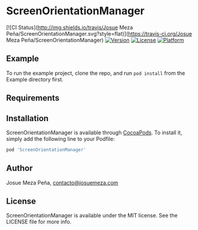 # ScreenOrientationManager

[![CI Status](http://img.shields.io/travis/Josue Meza Peña/ScreenOrientationManager.svg?style=flat)](https://travis-ci.org/Josue Meza Peña/ScreenOrientationManager)
[![Version](https://img.shields.io/cocoapods/v/ScreenOrientationManager.svg?style=flat)](http://cocoapods.org/pods/ScreenOrientationManager)
[![License](https://img.shields.io/cocoapods/l/ScreenOrientationManager.svg?style=flat)](http://cocoapods.org/pods/ScreenOrientationManager)
[![Platform](https://img.shields.io/cocoapods/p/ScreenOrientationManager.svg?style=flat)](http://cocoapods.org/pods/ScreenOrientationManager)

## Example

To run the example project, clone the repo, and run `pod install` from the Example directory first.

## Requirements

## Installation

ScreenOrientationManager is available through [CocoaPods](http://cocoapods.org). To install
it, simply add the following line to your Podfile:

```ruby
pod 'ScreenOrientationManager'
```

## Author

Josue Meza Peña, contacto@josuemeza.com

## License

ScreenOrientationManager is available under the MIT license. See the LICENSE file for more info.
